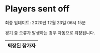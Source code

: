 # Players sent off
최종 업데이트: 2020년 12월 23일 06시 15분


경기 중 오류가 발생하는 경우 자동으로 퇴장됩니다.


| 퇴장된 참가자 |
|:---:|
